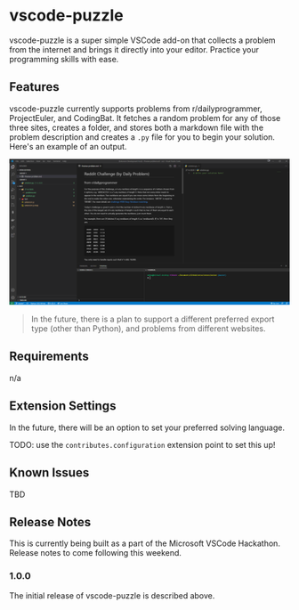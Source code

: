 # vscode-puzzle

vscode-puzzle is a super simple VSCode add-on that collects a problem from the internet and brings it directly into your editor. Practice your programming skills with ease.

## Features

vscode-puzzle currently supports problems from r/dailyprogrammer, ProjectEuler, and CodingBat. It fetches a random problem for any of those three sites, creates a folder, and stores both a markdown file with the problem description and creates a `.py` file for you to begin your solution. Here's an example of an output.

![Displaying the problem](docs/assets/creates-problem.png)

> In the future, there is a plan to support a different preferred export type (other than Python), and problems from different websites.

## Requirements

n/a

## Extension Settings

In the future, there will be an option to set your preferred solving language.

TODO: use the `contributes.configuration` extension point to set this up!

## Known Issues

TBD

## Release Notes

This is currently being built as a part of the Microsoft VSCode Hackathon. Release notes to come following this weekend.

### 1.0.0

The initial release of vscode-puzzle is described above.
